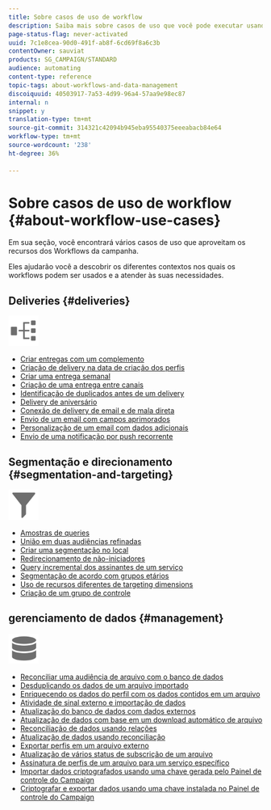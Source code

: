 ```yaml
---
title: Sobre casos de uso de workflow
description: Saiba mais sobre casos de uso que você pode executar usando workflows Campaign Standard.
page-status-flag: never-activated
uuid: 7c1e8cea-90d0-491f-ab8f-6cd69f8a6c3b
contentOwner: sauviat
products: SG_CAMPAIGN/STANDARD
audience: automating
content-type: reference
topic-tags: about-workflows-and-data-management
discoiquuid: 40503917-7a53-4d99-96a4-57aa9e98ec87
internal: n
snippet: y
translation-type: tm+mt
source-git-commit: 314321c42094b945eba95540375eeeabacb84e64
workflow-type: tm+mt
source-wordcount: '238'
ht-degree: 36%

---
```



# Sobre casos de uso de workflow {#about-workflow-use-cases}

Em sua seção, você encontrará vários casos de uso que aproveitam os recursos dos Workflows da campanha.

Eles ajudarão você a descobrir os diferentes contextos nos quais os workflows podem ser usados e a atender às suas necessidades.

## Deliveries {#deliveries}

<img src="assets/do-not-localize/icon_workflows.svg" width="60px">

* [Criar entregas com um complemento](../../automating/using/workflow-created-query-with-complement.md)
* [Criação de delivery na data de criação dos perfis](../../automating/using/workflow-creation-date-query.md)
* [Criar uma entrega semanal](../../automating/using/workflow-weekly-offer.md)
* [Criação de uma entrega entre canais](../../automating/using/workflow-cross-channel-delivery.md)
* [Identificação de duplicados antes de um delivery](../../automating/using/identifying-duplicated-before-delivery.md)
* [Delivery de aniversário](../../automating/using/birthday-delivery.md)
* [Conexão de delivery de email e de mala direta](../../automating/using/coupling-email-direct-mail.md)
* [Envio de um email com campos aprimorados](../../automating/using/sending-email-enriched-fields.md)
* [Personalização de um email com dados adicionais](../../automating/using/personalizing-email-with-additional-data.md)
* [Envio de uma notificação por push recorrente](../../automating/using/recurring-push-notifications.md)

## Segmentação e direcionamento {#segmentation-and-targeting}

<img src="assets/do-not-localize/icon_filter.svg" width="60px">

* [Amostras de queries](../../automating/using/query-samples.md)
* [União em duas audiências refinadas](../../automating/using/union-on-two-refined-audiences.md)
* [Criar uma segmentação no local](../../automating/using/workflow-segmentation-location.md)
* [Redirecionamento de não-iniciadores](../../automating/using/workflow-cross-channel-retargeting.md)
* [Query incremental dos assinantes de um serviço](../../automating/using/incremental-query-on-subscribers.md)
* [Segmentação de acordo com grupos etários](../../automating/using/segmentation-age-groups.md)
* [Uso de recursos diferentes de targeting dimensions](../../automating/using/using-resources-different-from-targeting-dimensions.md)
* [Criação de um grupo de controle](../../automating/using/workflow-control-group.md)

## gerenciamento de dados {#management}

<img src="assets/do-not-localize/icon_manage.svg" width="60px">

* [Reconciliar uma audiência de arquivo com o banco de dados](../../automating/using/reconcile-file-audience-with-database.md)
* [Desduplicando os dados de um arquivo importado](../../automating/using/deduplicating-data-imported-file.md)
* [Enriquecendo os dados do perfil com os dados contidos em um arquivo](../../automating/using/enriching-profile-data-file.md)
* [Atividade de sinal externo e importação de dados](../../automating/using/external-signal-data-import.md)
* [Atualização do banco de dados com dados externos](../../automating/using/update-database-file.md)
* [Atualização de dados com base em um download automático de arquivo](../../automating/using/update-data-automatic-download.md)
* [Reconciliação de dados usando relações](../../automating/using/reconciliation-using-relations.md)
* [Atualização de dados usando reconciliação](../../automating/using/data-update-reconciliation.md)
* [Exportar perfis em um arquivo externo](../../automating/using/exporting-profiles-in-file.md)
* [Atualização de vários status de subscrição de um arquivo](../../automating/using/updating-subscriptions-from-file.md)
* [Assinatura de perfis de um arquivo para um serviço específico](../../automating/using/subscribing-profiles-from-file.md)
* [Importar dados criptografados usando uma chave gerada pelo Painel de controle do Campaign](../../automating/using/managing-encrypted-data.md#use-case-gpg-decrypt)
* [Criptografar e exportar dados usando uma chave instalada no Painel de controle do Campaign](../../automating/using/managing-encrypted-data.md#use-case-gpg-encrypt)
